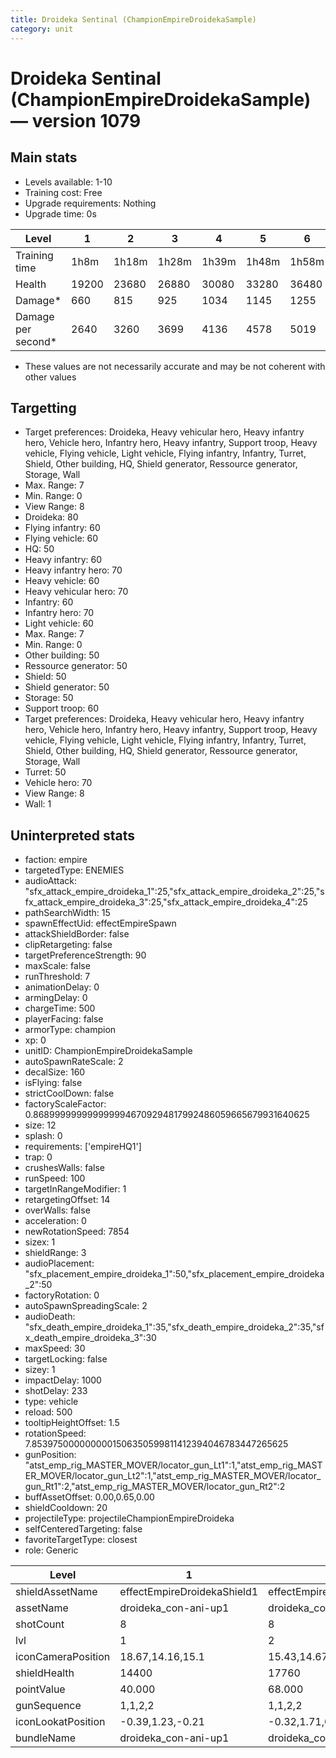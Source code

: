 ```yaml
---
title: Droideka Sentinal (ChampionEmpireDroidekaSample)
category: unit
---
```


# Droideka Sentinal (ChampionEmpireDroidekaSample) — version 1079

## Main stats

  * Levels available: 1-10
  * Training cost: Free
  * Upgrade requirements: Nothing
  * Upgrade time: 0s

|Level             |1    |2    |3    |4    |5    |6    |7    |8    |9    |10   |
|------------------|-----|-----|-----|-----|-----|-----|-----|-----|-----|-----|
|Training time     |1h8m |1h18m|1h28m|1h39m|1h48m|1h58m|2h8m |2h19m|2h19m|2h19m|
|Health            |19200|23680|26880|30080|33280|36480|39040|41600|43840|46080|
|Damage*           |660  |815  |925  |1034 |1145 |1255 |1343 |965  |1036 |1106 |
|Damage per second*|2640 |3260 |3699 |4136 |4578 |5019 |5370 |5721 |6216 |6636 |

* These values are not necessarily accurate and may be not coherent with other values

## Targetting

  * Target preferences: Droideka, Heavy vehicular hero, Heavy infantry hero, Vehicle hero, Infantry hero, Heavy infantry, Support troop, Heavy vehicle, Flying vehicle, Light vehicle, Flying infantry, Infantry, Turret, Shield, Other building, HQ, Shield generator, Ressource generator, Storage, Wall
  * Max. Range: 7
  * Min. Range: 0
  * View Range: 8
  * Droideka: 80
  * Flying infantry: 60
  * Flying vehicle: 60
  * HQ: 50
  * Heavy infantry: 60
  * Heavy infantry hero: 70
  * Heavy vehicle: 60
  * Heavy vehicular hero: 70
  * Infantry: 60
  * Infantry hero: 70
  * Light vehicle: 60
  * Max. Range: 7
  * Min. Range: 0
  * Other building: 50
  * Ressource generator: 50
  * Shield: 50
  * Shield generator: 50
  * Storage: 50
  * Support troop: 60
  * Target preferences: Droideka, Heavy vehicular hero, Heavy infantry hero, Vehicle hero, Infantry hero, Heavy infantry, Support troop, Heavy vehicle, Flying vehicle, Light vehicle, Flying infantry, Infantry, Turret, Shield, Other building, HQ, Shield generator, Ressource generator, Storage, Wall
  * Turret: 50
  * Vehicle hero: 70
  * View Range: 8
  * Wall: 1

## Uninterpreted stats

  * faction: empire
  * targetedType: ENEMIES
  * audioAttack: "sfx_attack_empire_droideka_1":25,"sfx_attack_empire_droideka_2":25,"sfx_attack_empire_droideka_3":25,"sfx_attack_empire_droideka_4":25
  * pathSearchWidth: 15
  * spawnEffectUid: effectEmpireSpawn
  * attackShieldBorder: false
  * clipRetargeting: false
  * targetPreferenceStrength: 90
  * maxScale: false
  * runThreshold: 7
  * animationDelay: 0
  * armingDelay: 0
  * chargeTime: 500
  * playerFacing: false
  * armorType: champion
  * xp: 0
  * unitID: ChampionEmpireDroidekaSample
  * autoSpawnRateScale: 2
  * decalSize: 160
  * isFlying: false
  * strictCoolDown: false
  * factoryScaleFactor: 0.8689999999999999946709294817992486059665679931640625
  * size: 12
  * splash: 0
  * requirements: ['empireHQ1']
  * trap: 0
  * crushesWalls: false
  * runSpeed: 100
  * targetInRangeModifier: 1
  * retargetingOffset: 14
  * overWalls: false
  * acceleration: 0
  * newRotationSpeed: 7854
  * sizex: 1
  * shieldRange: 3
  * audioPlacement: "sfx_placement_empire_droideka_1":50,"sfx_placement_empire_droideka_2":50
  * factoryRotation: 0
  * autoSpawnSpreadingScale: 2
  * audioDeath: "sfx_death_empire_droideka_1":35,"sfx_death_empire_droideka_2":35,"sfx_death_empire_droideka_3":30
  * maxSpeed: 30
  * targetLocking: false
  * sizey: 1
  * impactDelay: 1000
  * shotDelay: 233
  * type: vehicle
  * reload: 500
  * tooltipHeightOffset: 1.5
  * rotationSpeed: 7.8539750000000001506350599811412394046783447265625
  * gunPosition: "atst_emp_rig_MASTER_MOVER/locator_gun_Lt1":1,"atst_emp_rig_MASTER_MOVER/locator_gun_Lt2":1,"atst_emp_rig_MASTER_MOVER/locator_gun_Rt1":2,"atst_emp_rig_MASTER_MOVER/locator_gun_Rt2":2
  * buffAssetOffset: 0.00,0.65,0.00
  * shieldCooldown: 20
  * projectileType: projectileChampionEmpireDroideka
  * selfCenteredTargeting: false
  * favoriteTargetType: closest
  * role: Generic

|Level             |1                          |2                           |3                           |4                           |5                           |6                           |7                           |8                           |9                           |10                          |
|------------------|---------------------------|----------------------------|----------------------------|----------------------------|----------------------------|----------------------------|----------------------------|----------------------------|----------------------------|----------------------------|
|shieldAssetName   |effectEmpireDroidekaShield1|effectEmpireDroidekaShield10|effectEmpireDroidekaShield10|effectEmpireDroidekaShield20|effectEmpireDroidekaShield20|effectEmpireDroidekaShield30|effectEmpireDroidekaShield30|effectEmpireDroidekaShield40|effectEmpireDroidekaShield40|effectEmpireDroidekaShield40|
|assetName         |droideka_con-ani-up1       |droideka_con-ani-up10       |droideka_con-ani-up10       |droideka_con-ani-up20       |droideka_con-ani-up20       |droideka_con-ani-up30       |droideka_con-ani-up30       |droideka_con-ani-up40       |droideka_con-ani-up40       |droideka_con-ani-up40       |
|shotCount         |8                          |8                           |8                           |8                           |8                           |8                           |8                           |12                          |12                          |12                          |
|lvl               |1                          |2                           |3                           |4                           |5                           |6                           |7                           |8                           |9                           |10                          |
|iconCameraPosition|18.67,14.16,15.1           |15.43,14.67,18.88           |15.43,14.67,18.88           |15.88,14.81,19.14           |15.88,14.81,19.14           |15.91,14.58,19.08           |15.91,14.58,19.08           |21.79,18.39,13.58           |21.79,18.39,13.58           |21.79,18.39,13.58           |
|shieldHealth      |14400                      |17760                       |20160                       |22560                       |24960                       |27360                       |29280                       |31200                       |32400                       |33600                       |
|pointValue        |40.000                     |68.000                      |88.000                      |108.000                     |128.000                     |148.000                     |172.000                     |200.000                     |200.000                     |200.000                     |
|gunSequence       |1,1,2,2                    |1,1,2,2                     |1,1,2,2                     |1,1,2,2                     |1,1,2,2                     |1,1,2,2                     |1,1,2,2                     |1,1,1,2,2,2                 |1,1,1,2,2,2                 |1,1,1,2,2,2                 |
|iconLookatPosition|-0.39,1.23,-0.21           |-0.32,1.71,0.09             |-0.32,1.71,0.09             |-0.19,1.6,0                 |-0.19,1.6,0                 |-0.1,1.43,0.08              |-0.1,1.43,0.08              |-0.35,1.49,0.26             |-0.35,1.49,0.26             |-0.35,1.49,0.26             |
|bundleName        |droideka_con-ani-up1       |droideka_con-ani-up10       |droideka_con-ani-up10       |droideka_con-ani-up20       |droideka_con-ani-up20       |droideka_con-ani-up30       |droideka_con-ani-up30       |droideka_con-ani-up40       |droideka_con-ani-up40       |droideka_con-ani-up40       |

